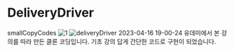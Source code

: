 # DeliveryDriver
smallCopyCodes
![1](https://user-images.githubusercontent.com/48788534/232292711-6c5f0e1a-81f8-4462-bcd4-bb4ec825b4a2.png)
![deliveryDriver 2023-04-16 19-00-24](https://user-images.githubusercontent.com/48788534/232293505-61e14510-31fa-4c7e-98f8-fc4c2d7147a6.gif)
유데미에서 본 강의를 따라 만든 클론 코딩입니다. 기초 강의 답게 간단한 코드로 구현이 되었습니다.
